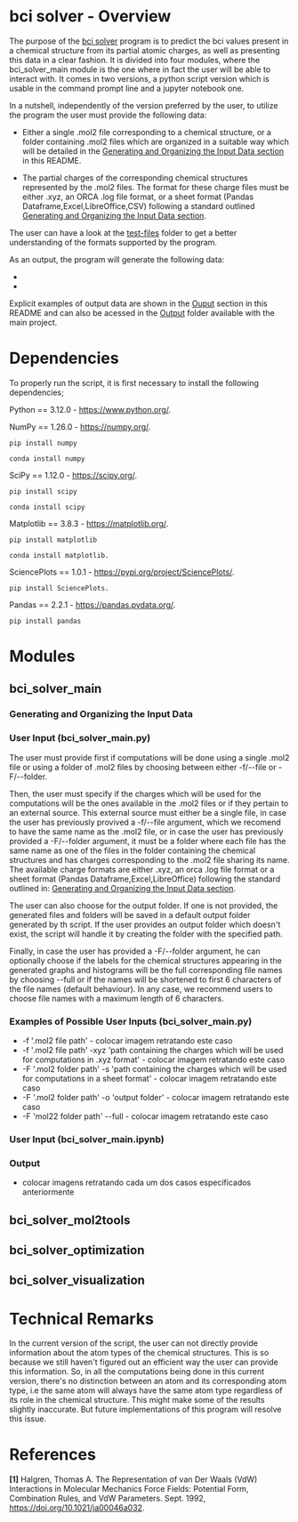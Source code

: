 # bci solver - Overview

The purpose of the [bci solver](https://github.com/molmodcs/bci_solver) program is to predict the bci values present in a chemical structure from its partial atomic charges, as well as presenting this data in a clear fashion. It is divided into four modules, where the bci_solver_main module is the one where in fact the user will be able to interact with. It comes in two versions, a python script version which is usable in the command prompt line and a jupyter notebook one. 

In a nutshell, independently of the version preferred by the user, to utilize the program the user must provide the following data:

- Either a single .mol2 file corresponding to a chemical structure, or a folder containing .mol2 files which are organized in a suitable way which will be detailed in the [Generating and Organizing the Input Data section](#generating-and-organizing-the-input-data) in this README.

- The partial charges of the corresponding chemical structures represented by the .mol2 files. The format for these charge files must be either .xyz, an ORCA .log file format, or a sheet format (Pandas Dataframe,Excel,LibreOffice,CSV) following a standard outlined [Generating and Organizing the Input Data section](#generating-and-organizing-the-input-data).

The user can have a look at the [test-files](https://github.com/molmodcs/bci_solver/tree/main/test-files) folder to get a better understanding of the formats supported by the program.

As an output, the program will generate the following data:

-

-

Explicit examples of output data are shown in the [Ouput](#output) section in this README and can also be acessed in the [Output]() folder available with the main project.

# Dependencies 

To properly run the script, it is first necessary to install the following dependencies;

Python == 3.12.0 - https://www.python.org/.

NumPy ==  1.26.0 - https://numpy.org/. 

~~~
pip install numpy
~~~

~~~
conda install numpy
~~~

SciPy == 1.12.0 - https://scipy.org/.

~~~
pip install scipy
~~~

~~~
conda install scipy
~~~

Matplotlib == 3.8.3 - https://matplotlib.org/.

~~~
pip install matplotlib
~~~

~~~
conda install matplotlib.
~~~

SciencePlots == 1.0.1 - https://pypi.org/project/SciencePlots/.

~~~
pip install SciencePlots.
~~~

Pandas == 2.2.1 - https://pandas.pydata.org/.

~~~
pip install pandas
~~~


# Modules

## bci_solver_main

### Generating and Organizing the Input Data

### User Input (bci_solver_main.py)

The user must provide first if computations will be done using a single .mol2 file or using a folder of .mol2 files by choosing between either -f/--file or -F/--folder. 

Then, the user must specify if the charges which will be used for the computations will be the ones available in the .mol2 files or if they pertain to an external source. This external source must either be a single file, in case the user has previously provived a -f/--file argument, which we recomend to have the same name as the .mol2 file, or in case the user has previously provided a -F/--folder argument, it must be a folder where each file has the same name as one of the files in the folder containing the chemical structures and has charges corresponding to the .mol2 file sharing its name. The available charge formats are either .xyz, an orca .log file format or a sheet format (Pandas Dataframe,Excel,LibreOffice) following the standard outlined in: [Generating and Organizing the Input Data section](#generating-and-organizing-the-input-data).

The user can also choose for the output folder. If one is not provided, the generated files and folders will be saved in a default output folder generated by th script. If the user provides an output folder which doesn't exist, the script will handle it by creating the folder with the specified path.

Finally, in case the user has provided a -F/--folder argument, he can optionally choose if the labels for the chemical structures appearing in the generated graphs and histograms will be the full corresponding file names by choosing --full or if the names will be shortened to first 6 characters of the file names (default behaviour). In any case, we recommend users to choose file names with a maximum length of 6 characters.

### Examples of Possible User Inputs (bci_solver_main.py)

* -f '.mol2 file path' - colocar imagem retratando este caso
* -f '.mol2 file path' -xyz 'path containing the charges which will be used for computations in .xyz format' - colocar imagem retratando este caso
* -F '.mol2 folder path' -s 'path containing the charges which will be used for computations in a sheet format' - colocar imagem retratando este caso
* -F '.mol2 folder path' -o 'output folder' - colocar imagem retratando este caso
* -F 'mol22 folder path' --full - colocar imagem retratando este caso

### User Input (bci_solver_main.ipynb)

### Output

- colocar imagens retratando cada um dos casos especificados anteriormente

## bci_solver_mol2tools

## bci_solver_optimization

## bci_solver_visualization

# Technical Remarks

In the current version of the script, the user can not directly provide information about the atom types of the chemical structures. This is so because we still haven't figured out an efficient way the user can provide this information. So, in all the computations being done in this current version, there's no distinction between an atom and its corresponding atom type, i.e the same atom will always have the same atom type regardless of its role in the chemical structure. This might make some of the results slightly inaccurate. But future implementations of this program will resolve this issue.

# References

<b>[1]</b> Halgren, Thomas A. The Representation of van Der Waals (VdW) Interactions in Molecular Mechanics Force Fields: Potential Form, Combination Rules, and VdW Parameters. Sept. 1992, https://doi.org/10.1021/ja00046a032.
